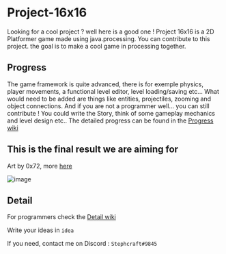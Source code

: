 # Project-16x16
Looking for a cool project ? well here is a good one !
Project 16x16 is a 2D Platformer game made using java.processing. You can contribute to this project. the goal is to make a cool game in processing together.

## Progress
The game framework is quite advanced, there is for exemple physics, player movements, a functional level editor, level loading/saving etc... What would need to be added are things like entities, projectiles, zooming and object connections. And if you are not a programmer well... you can still contribute ! You could write the Story, think of some gameplay mechanics and level design etc.. The detailed progress can be found in the [Progress wiki](https://github.com/Stephcraft/Project-16x16/wiki/Progress)

## This is the final result we are aiming for
Art by 0x72, more [here](https://0x72.itch.io/16x16-industrial-tileset)

![image](https://img.itch.zone/aW1hZ2UvMTYyMzY0Lzc3MzkzMy5naWY=/794x1000/K7WB6P.gif) 

## Detail
For programmers check the [Detail wiki](https://github.com/Stephcraft/Project-16x16/wiki/Detail)

Write your ideas in `idea`

If you need, contact me on Discord : `Stephcraft#9845`
